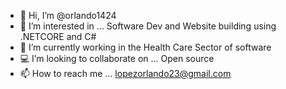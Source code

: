 - 👋 Hi, I’m @orlando1424
- 👀 I’m interested in ... Software Dev and Website building using .NETCORE and C#
- 🌱 I’m currently working in the Health Care Sector of software
- 💻 I’m looking to collaborate on ... Open source
- 📫 How to reach me ... lopezorlando23@gmail.com


<!---
orlando1424/orlando1424 is a ✨ special ✨ repository because its `README.md` (this file) appears on your GitHub profile.
You can click the Preview link to take a look at your changes.
--->
